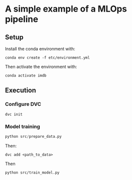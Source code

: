 # A simple example of a MLOps pipeline

## Setup

Install the conda environment with:
```
conda env create -f etc/environment.yml
```
Then activate the environment with:
```
conda activate imdb
```

## Execution


### Configure DVC

```
dvc init
```

### Model training

```python
python src/prepare_data.py
```
Then:
```
dvc add <path_to_data>
```
Then
```
python src/train_model.py
```